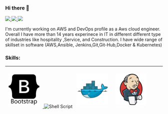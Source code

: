 ### Hi there 👋

<a target="_blank" href="https://www.linkedin.com/in/md-sharfuddin-7764a835/" rel="nofollow">
  <img src="https://img.shields.io/badge/md-sharfuddin-7764a835 ?style=for-the-badge&logo=linkedin&logoColor=white" />
</a>
<a target="_blank" href="https://mdsharfuddin2.blogspot.com/" rel="nofollow">
  <img src="https://img.shields.io/badge/Blogger-FF5722?style=for-the-badge&logo=blogger&logoColor=white" />
</a>
<a target="_blank" href="https://stackoverflow.com/users/22428909/md-sharfuddin" rel="nofollow">
  <img src="https://img.shields.io/badge/Stack_Overflow-FE7A16?style=for-the-badge&logo=stack-overflow&logoColor=white" />
</a>



I'm currently working on AWS and DevOps profile as a Aws cloud engineer. Overall I have more than 14 years experinece in IT in different different  type of industries like hospitality ,Service, and Construction. I have wide range of skillset in software (AWS,Ansible, Jenkins,Git,Git-Hub,Docker & Kubernetes)


###  Skills:
<hr>
<a href="https://getbootstrap.com" rel="nofollow"> 
  <img src="https://raw.githubusercontent.com/devicons/devicon/master/icons/bootstrap/bootstrap-plain-wordmark.svg" alt="bootstrap" width="100" height="100" style="max-width: 100%; padding :10px">
 </a> 
 <img src="https://github.com/abhiramdas99/abhiramdas99/assets/62290469/57a839cc-414e-4636-9b57-e4449225dbc7" alt="Shell Script" width="100" height="100" style="max-width: 100%;">
</a>
<img src="https://github.com/sharfuddin1986/logo/blob/443900eba17002ac27e91243e70668dc825900d3/docker-original.svg" alt="Docker" width="100" height="100" style="max-width: 100%; padding :10px">
</a> <img src="https://github.com/sharfuddin1986/logo/blob/f6990671785566e86beddb1bad7fa3e77802f113/jenkins-original.svg" alt="Jenkins" width="100" height="100" style="max-width: 100%; padding :10px">

